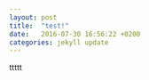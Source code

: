 ```yaml
---
layout: post
title:  "test!"
date:   2016-07-30 16:56:22 +0200
categories: jekyll update
---
```

ttttt